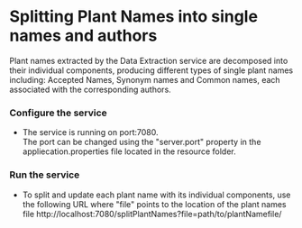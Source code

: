 # Splitting Plant Names into single names and authors

Plant names extracted by the Data Extraction service are decomposed into their individual components, producing different types of single plant names including: Accepted Names, Synonym names and Common names, each associated with the corresponding authors.

### Configure the service

* The service is running on port:7080.\
The port can be changed using the "server.port" property in the appliecation.properties file located in the resource folder.


### Run the service

* To split and update each plant name with its individual components, use the following URL where "file" points to the location of the plant names file
http://localhost:7080/splitPlantNames?file=path/to/plantNamefile/

